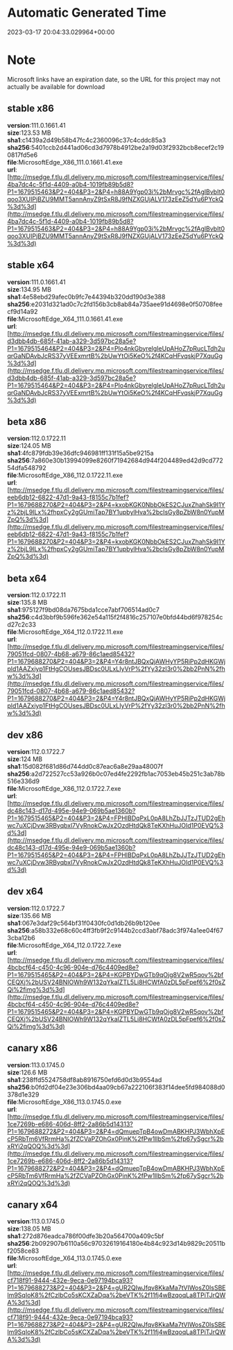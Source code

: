 # Automatic Generated Time
2023-03-17 20:04:33.029964+00:00

# Note
Microsoft links have an expiration date, so the URL for this project may not actually be available for download

## stable x86
**version**:111.0.1661.41  
**size**:123.53 MB  
**sha1**:c1439a2d49b58b47fc4c2360096c37c4cddc85a3  
**sha256**:5401ccb2d441ad06cd3d7978b4912be2a19d03f2932bcb8ecef2c190817fd5e6  
**file**:MicrosoftEdge_X86_111.0.1661.41.exe  
**url**:[http://msedge.f.tlu.dl.delivery.mp.microsoft.com/filestreamingservice/files/4ba7dc4c-5f1d-4409-a0b4-1019fb89b5d8?P1=1679515463&P2=404&P3=2&P4=h88A9Ygp03i%2bMrvgc%2fAglBvbIt0qoo3XUIPjBZU9MMT5annAnyZ9tSxR8J9fNZXGUjALV173zEeZ5dYu6PYckQ%3d%3d](http://msedge.f.tlu.dl.delivery.mp.microsoft.com/filestreamingservice/files/4ba7dc4c-5f1d-4409-a0b4-1019fb89b5d8?P1=1679515463&P2=404&P3=2&P4=h88A9Ygp03i%2bMrvgc%2fAglBvbIt0qoo3XUIPjBZU9MMT5annAnyZ9tSxR8J9fNZXGUjALV173zEeZ5dYu6PYckQ%3d%3d)  

## stable x64
**version**:111.0.1661.41  
**size**:134.95 MB  
**sha1**:4e58ebd29afec0b9fc7e44394b320dd190d3e388  
**sha256**:e2031d321ad0c7c2fd156b3cb8ab84a735aee91d4698e0f50708feecf9d14a92  
**file**:MicrosoftEdge_X64_111.0.1661.41.exe  
**url**:[http://msedge.f.tlu.dl.delivery.mp.microsoft.com/filestreamingservice/files/d3dbb4db-685f-41ab-a329-3d597bc28a5e?P1=1679515464&P2=404&P3=2&P4=PIo4nkGbyrelgIeUpAHoZ7pRucLTdh2uqrGaNDAvbJcRS37yVEExmrtB%2bUwYtOi5KeO%2f4KCqHFvqskjP7XquGg%3d%3d](http://msedge.f.tlu.dl.delivery.mp.microsoft.com/filestreamingservice/files/d3dbb4db-685f-41ab-a329-3d597bc28a5e?P1=1679515464&P2=404&P3=2&P4=PIo4nkGbyrelgIeUpAHoZ7pRucLTdh2uqrGaNDAvbJcRS37yVEExmrtB%2bUwYtOi5KeO%2f4KCqHFvqskjP7XquGg%3d%3d)  

## beta x86
**version**:112.0.1722.11  
**size**:124.05 MB  
**sha1**:4fc879fdb39e36dfc946981ff131f15a5be9215a  
**sha256**:7a860e30b13994099e8260f71942684d944f204489ed42d9cd77254dfa548792  
**file**:MicrosoftEdge_X86_112.0.1722.11.exe  
**url**:[http://msedge.f.tlu.dl.delivery.mp.microsoft.com/filestreamingservice/files/eeb6db12-6822-47d1-9a43-f8155c7b1fef?P1=1679688270&P2=404&P3=2&P4=kxobKGK0NbbOkES2CJuxZhahSk9I1Yz%2bjL9ILx%2fhpxCy2gGUmiTap7BY1upbylHva%2bcIsGy8pZbW8n0YupMZpQ%3d%3d](http://msedge.f.tlu.dl.delivery.mp.microsoft.com/filestreamingservice/files/eeb6db12-6822-47d1-9a43-f8155c7b1fef?P1=1679688270&P2=404&P3=2&P4=kxobKGK0NbbOkES2CJuxZhahSk9I1Yz%2bjL9ILx%2fhpxCy2gGUmiTap7BY1upbylHva%2bcIsGy8pZbW8n0YupMZpQ%3d%3d)  

## beta x64
**version**:112.0.1722.11  
**size**:135.8 MB  
**sha1**:975127f9bd08da7675bda1cce7abf706514ad0c7  
**sha256**:c4d3bbf9b596fe362e54a115f2f4816c257107e0bfd44bd6f978254cd27c2c33  
**file**:MicrosoftEdge_X64_112.0.1722.11.exe  
**url**:[http://msedge.f.tlu.dl.delivery.mp.microsoft.com/filestreamingservice/files/79051fcd-0807-4b68-a679-86c1aed85432?P1=1679688270&P2=404&P3=2&P4=Y4r8ntJBQxQjAWHyYP5RiPp2dHKGWjpld1AAZxiyp1FtHgCOUsesJBDsc0ULxLIyVrP%2fYy32zI3r0%2bb2PnN%2fhw%3d%3d](http://msedge.f.tlu.dl.delivery.mp.microsoft.com/filestreamingservice/files/79051fcd-0807-4b68-a679-86c1aed85432?P1=1679688270&P2=404&P3=2&P4=Y4r8ntJBQxQjAWHyYP5RiPp2dHKGWjpld1AAZxiyp1FtHgCOUsesJBDsc0ULxLIyVrP%2fYy32zI3r0%2bb2PnN%2fhw%3d%3d)  

## dev x86
**version**:112.0.1722.7  
**size**:124 MB  
**sha1**:15d082f681d86d744dd0c87eac6a8e29aa48007f  
**sha256**:a2d722527cc53a926b0c07ed4fe2292fb1ac7053eb45b251c3ab78b516e336d9  
**file**:MicrosoftEdge_X86_112.0.1722.7.exe  
**url**:[http://msedge.f.tlu.dl.delivery.mp.microsoft.com/filestreamingservice/files/dc48c143-d17d-495e-94e9-069b5ae1360b?P1=1679515465&P2=404&P3=2&P4=FPHIBDqPxL0pA8LhZbJJTzJTUD2gEhwc7uXCjDvw3RByqbxl7VyRnokCwJx2OzdHtdQk8TeKXhHuJOId1P0EVQ%3d%3d](http://msedge.f.tlu.dl.delivery.mp.microsoft.com/filestreamingservice/files/dc48c143-d17d-495e-94e9-069b5ae1360b?P1=1679515465&P2=404&P3=2&P4=FPHIBDqPxL0pA8LhZbJJTzJTUD2gEhwc7uXCjDvw3RByqbxl7VyRnokCwJx2OzdHtdQk8TeKXhHuJOId1P0EVQ%3d%3d)  

## dev x64
**version**:112.0.1722.7  
**size**:135.66 MB  
**sha1**:067e3daf29c564bf31f0430fc0d1db26b9b120ee  
**sha256**:a58b332e68c60c4ff3fb9f2c9144b2ccd3abf78adc3f974a1ee04f673cba12b6  
**file**:MicrosoftEdge_X64_112.0.1722.7.exe  
**url**:[http://msedge.f.tlu.dl.delivery.mp.microsoft.com/filestreamingservice/files/4bcbcf64-c450-4c96-904e-d76c4409ed8e?P1=1679515465&P2=404&P3=2&P4=KGPBYDwGTb9qOjg8V2wR5qov%2bfCEQXj%2bUSV24BNIOWh9W132qYkaIZTL5Li8HCWfA0zDL5pFpef6%2f0sZQi%2fimg%3d%3d](http://msedge.f.tlu.dl.delivery.mp.microsoft.com/filestreamingservice/files/4bcbcf64-c450-4c96-904e-d76c4409ed8e?P1=1679515465&P2=404&P3=2&P4=KGPBYDwGTb9qOjg8V2wR5qov%2bfCEQXj%2bUSV24BNIOWh9W132qYkaIZTL5Li8HCWfA0zDL5pFpef6%2f0sZQi%2fimg%3d%3d)  

## canary x86
**version**:113.0.1745.0  
**size**:126.6 MB  
**sha1**:238ffd5524758df8ab8916750efd6d0d3b9554ad  
**sha256**:b0fd2df04e23e306bd4aa09cb67a222106f383f14dee5fd984088d0378d1e329  
**file**:MicrosoftEdge_X86_113.0.1745.0.exe  
**url**:[http://msedge.f.tlu.dl.delivery.mp.microsoft.com/filestreamingservice/files/1ce7269b-e686-406d-8ff2-2a86b5d14313?P1=1679688272&P2=404&P3=2&P4=dQmuepTpB4owDmABKHPJ3WbhXpEcP5RbTm6VfRrmHa%2fZCVaPZOhGx0PinK%2fPw1llbSm%2fp67ySgcr%2bxRYi2qQOQ%3d%3d](http://msedge.f.tlu.dl.delivery.mp.microsoft.com/filestreamingservice/files/1ce7269b-e686-406d-8ff2-2a86b5d14313?P1=1679688272&P2=404&P3=2&P4=dQmuepTpB4owDmABKHPJ3WbhXpEcP5RbTm6VfRrmHa%2fZCVaPZOhGx0PinK%2fPw1llbSm%2fp67ySgcr%2bxRYi2qQOQ%3d%3d)  

## canary x64
**version**:113.0.1745.0  
**size**:138.05 MB  
**sha1**:272d876eadca786f00dfe3b20a564700a409c5bf  
**sha256**:2b092907b6110a56c97032619164180e4b84c923d14b9829c20511bf2058ce83  
**file**:MicrosoftEdge_X64_113.0.1745.0.exe  
**url**:[http://msedge.f.tlu.dl.delivery.mp.microsoft.com/filestreamingservice/files/cf718f91-9444-432e-9eca-0e97194bca93?P1=1679688273&P2=404&P3=2&P4=gUR2QIwJfqv8KkaMa7tVIWosZ0IsSBElm9SqIoK8%2fCzlbCo5sKCXZaDqa%2beVTK%2f11fj4wBzqoqLa8TPiTJrQWA%3d%3d](http://msedge.f.tlu.dl.delivery.mp.microsoft.com/filestreamingservice/files/cf718f91-9444-432e-9eca-0e97194bca93?P1=1679688273&P2=404&P3=2&P4=gUR2QIwJfqv8KkaMa7tVIWosZ0IsSBElm9SqIoK8%2fCzlbCo5sKCXZaDqa%2beVTK%2f11fj4wBzqoqLa8TPiTJrQWA%3d%3d)  

